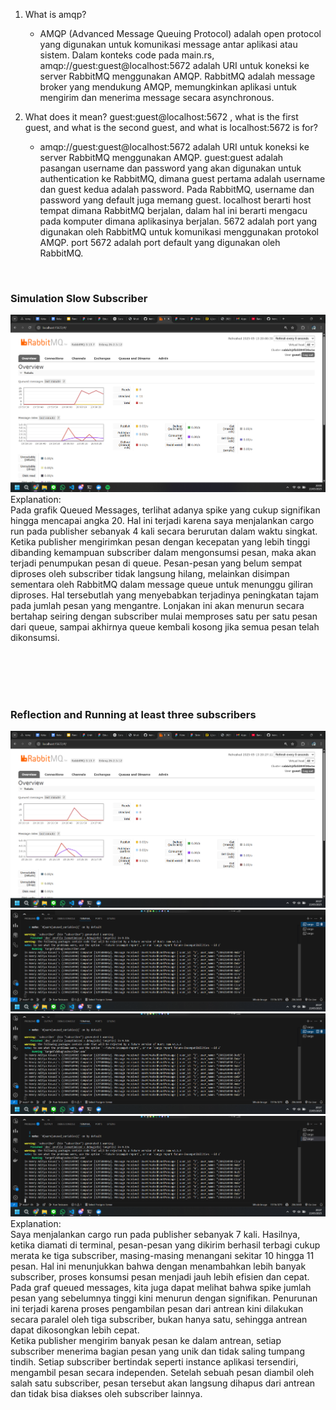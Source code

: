 1. What is amqp?
    - AMQP (Advanced Message Queuing Protocol) adalah open protocol yang digunakan untuk komunikasi message antar aplikasi atau sistem. Dalam konteks code pada main.rs, amqp://guest:guest@localhost:5672 adalah URI untuk koneksi ke server RabbitMQ menggunakan AMQP. RabbitMQ adalah message broker yang mendukung AMQP, memungkinkan aplikasi untuk mengirim dan menerima message secara asynchronous.

2. What does it mean? guest:guest@localhost:5672 , what is the first guest, and what is the second guest, and what is localhost:5672 is for?
    - amqp://guest:guest@localhost:5672 adalah URI untuk koneksi ke server RabbitMQ menggunakan AMQP. guest:guest adalah pasangan username dan password yang akan digunakan untuk authentication ke RabbitMQ, dimana guest pertama adalah username dan guest kedua adalah password. Pada RabbitMQ, username dan password yang default juga memang guest. localhost berarti host tempat dimana RabbitMQ berjalan, dalam hal ini berarti mengacu pada komputer dimana aplikasinya berjalan. 5672 adalah port yang digunakan oleh RabbitMQ untuk komunikasi menggunakan protokol AMQP. port 5672 adalah port default yang digunakan oleh RabbitMQ.

<br>

### Simulation Slow Subscriber
![slowsubscriber](slowsubscriber.png)
Explanation: <br>
Pada grafik Queued Messages, terlihat adanya spike yang cukup signifikan hingga mencapai angka 20. Hal ini terjadi karena saya menjalankan cargo run pada publisher sebanyak 4 kali secara berurutan dalam waktu singkat. Ketika publisher mengirimkan pesan dengan kecepatan yang lebih tinggi dibanding kemampuan subscriber dalam mengonsumsi pesan, maka akan terjadi penumpukan pesan di queue. Pesan-pesan yang belum sempat diproses oleh subscriber tidak langsung hilang, melainkan disimpan sementara oleh RabbitMQ dalam message queue untuk menunggu giliran diproses. Hal tersebutlah yang menyebabkan terjadinya peningkatan tajam pada jumlah pesan yang mengantre. Lonjakan ini akan menurun secara bertahap seiring dengan subscriber mulai memproses satu per satu pesan dari queue, sampai akhirnya queue kembali kosong jika semua pesan telah dikonsumsi.

<br><br><br><br>

### Reflection and Running at least three subscribers
![graphmulti](graphmulti.png)
![terminal1](terminal1.png)
![terminal2](terminal2.png)
![terminal3](terminal3.png)
<br>
Explanation: <br>
Saya menjalankan cargo run pada publisher sebanyak 7 kali. Hasilnya, ketika diamati di terminal, pesan-pesan yang dikirim berhasil terbagi cukup merata ke tiga subscriber, masing-masing menangani sekitar 10 hingga 11 pesan. Hal ini menunjukkan bahwa dengan menambahkan lebih banyak subscriber, proses konsumsi pesan menjadi jauh lebih efisien dan cepat.<br>
Pada graf queued messages, kita juga dapat melihat bahwa spike jumlah pesan yang sebelumnya tinggi kini menurun dengan signifikan. Penurunan ini terjadi karena proses pengambilan pesan dari antrean kini dilakukan secara paralel oleh tiga subscriber, bukan hanya satu, sehingga antrean dapat dikosongkan lebih cepat.<br>
Ketika publisher mengirim banyak pesan ke dalam antrean, setiap subscriber menerima bagian pesan yang unik dan tidak saling tumpang tindih. Setiap subscriber bertindak seperti instance aplikasi tersendiri, mengambil pesan secara independen. Setelah sebuah pesan diambil oleh salah satu subscriber, pesan tersebut akan langsung dihapus dari antrean dan tidak bisa diakses oleh subscriber lainnya. 